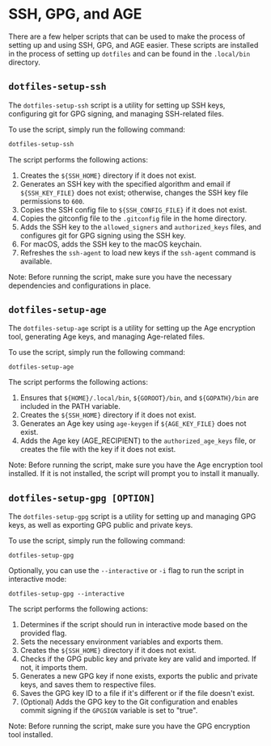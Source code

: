 # SSH, GPG, and AGE

There are a few helper scripts that can be used to make the process of setting up and using SSH, GPG, and AGE easier. These scripts are installed in the process of setting up `dotfiles` and can be found in the `.local/bin` directory.

## `dotfiles-setup-ssh`

The `dotfiles-setup-ssh` script is a utility for setting up SSH keys, configuring git for GPG signing, and managing SSH-related files.

To use the script, simply run the following command:

```bash
dotfiles-setup-ssh
```

The script performs the following actions:

1. Creates the `${SSH_HOME}` directory if it does not exist.
2. Generates an SSH key with the specified algorithm and email if `${SSH_KEY_FILE}` does not exist; otherwise, changes the SSH key file permissions to `600`.
3. Copies the SSH config file to `${SSH_CONFIG_FILE}` if it does not exist.
4. Copies the gitconfig file to the `.gitconfig` file in the home directory.
5. Adds the SSH key to the `allowed_signers` and `authorized_keys` files, and configures git for GPG signing using the SSH key.
6. For macOS, adds the SSH key to the macOS keychain.
7. Refreshes the `ssh-agent` to load new keys if the `ssh-agent` command is available.

Note: Before running the script, make sure you have the necessary dependencies and configurations in place.

## `dotfiles-setup-age`

The `dotfiles-setup-age` script is a utility for setting up the Age encryption tool, generating Age keys, and managing Age-related files.

To use the script, simply run the following command:

```
dotfiles-setup-age
```

The script performs the following actions:

1. Ensures that `${HOME}/.local/bin`, `${GOROOT}/bin`, and `${GOPATH}/bin` are included in the PATH variable.
2. Creates the `${SSH_HOME}` directory if it does not exist.
3. Generates an Age key using `age-keygen` if `${AGE_KEY_FILE}` does not exist.
4. Adds the Age key (AGE_RECIPIENT) to the `authorized_age_keys` file, or creates the file with the key if it does not exist.

Note: Before running the script, make sure you have the Age encryption tool installed. If it is not installed, the script will prompt you to install it manually.

## `dotfiles-setup-gpg [OPTION]`

The `dotfiles-setup-gpg` script is a utility for setting up and managing GPG keys, as well as exporting GPG public and private keys.

To use the script, simply run the following command:

```
dotfiles-setup-gpg
```

Optionally, you can use the `--interactive` or `-i` flag to run the script in interactive mode:

```
dotfiles-setup-gpg --interactive
```

The script performs the following actions:

1. Determines if the script should run in interactive mode based on the provided flag.
2. Sets the necessary environment variables and exports them.
3. Creates the `${SSH_HOME}` directory if it does not exist.
4. Checks if the GPG public key and private key are valid and imported. If not, it imports them.
5. Generates a new GPG key if none exists, exports the public and private keys, and saves them to respective files.
6. Saves the GPG key ID to a file if it's different or if the file doesn't exist.
7. (Optional) Adds the GPG key to the Git configuration and enables commit signing if the `GPGSIGN` variable is set to "true".

Note: Before running the script, make sure you have the GPG encryption tool installed.
